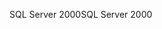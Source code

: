 <span data-ttu-id="0dbb5-101">SQL Server 2000</span><span class="sxs-lookup"><span data-stu-id="0dbb5-101">SQL Server 2000</span></span>